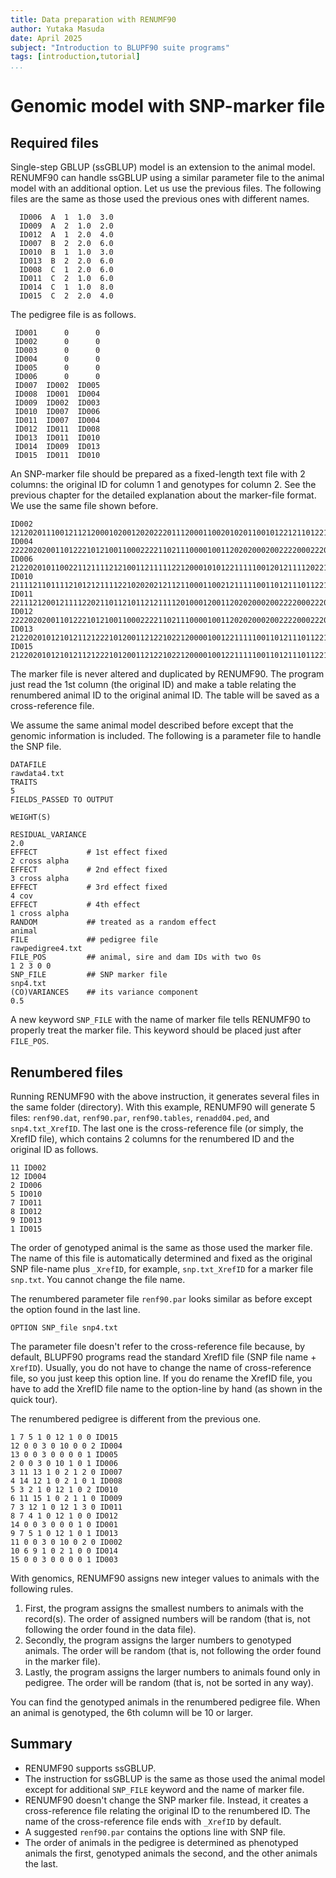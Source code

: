 ```yaml
---
title: Data preparation with RENUMF90
author: Yutaka Masuda
date: April 2025
subject: "Introduction to BLUPF90 suite programs"
tags: [introduction,tutorial]
...
```


Genomic model with SNP-marker file
==================================

Required files
--------------

Single-step GBLUP (ssGBLUP) model is an extension to the animal model. RENUMF90 can handle ssGBLUP using a similar parameter file to the animal model with an additional option. Let us use the previous files. The following files are the same as those used the previous ones with different names.

~~~~~{language=text caption="rawdata4.txt"}
  ID006  A  1  1.0  3.0
  ID009  A  2  1.0  2.0
  ID012  A  1  2.0  4.0
  ID007  B  2  2.0  6.0
  ID010  B  1  1.0  3.0
  ID013  B  2  2.0  6.0
  ID008  C  1  2.0  6.0
  ID011  C  2  1.0  6.0
  ID014  C  1  1.0  8.0
  ID015  C  2  2.0  4.0
~~~~~

The pedigree file is as follows.

~~~~~{language=text caption="rawpedigree4.txt"}
 ID001      0      0
 ID002      0      0
 ID003      0      0
 ID004      0      0
 ID005      0      0
 ID006      0      0
 ID007  ID002  ID005
 ID008  ID001  ID004
 ID009  ID002  ID003
 ID010  ID007  ID006
 ID011  ID007  ID004
 ID012  ID011  ID008
 ID013  ID011  ID010
 ID014  ID009  ID013
 ID015  ID011  ID010
~~~~~

An SNP-marker file should be prepared as a fixed-length text file with 2 columns: the original ID for column 1 and genotypes for column 2. See the previous chapter for the detailed explanation about the marker-file format. We use the same file shown before.

~~~~~{language=widetext caption="snp4.txt"}
ID002 1212020111001211212000102001202022201112000110020102011001012212110122100001210101112200210010022220
ID004 2222020200110122210121001100022221102111000010011202020002002222000222000020120000020200200000200220
ID006 2122020101100221121111212100112111112212000101012211111001201211112022100201220110022200220020111120
ID010 2111121101111210121211112210202021211211000110021211111001101211101122100111221000022200120020101120
ID011 2211121200121111220211011210112121111201000120011202020002002222000222000021221000021200110010101220
ID012 2222020200110122210121001100022221102111000010011202020002002222000222000020120000020200200000200220
ID013 2122020101210121121222101200112122102212000010012211111001101211101122100110220000021200210010200120
ID015 2122020101210121121222101200112122102212000010012211111001101211101122100110220000021200210010200120
~~~~~

The marker file is never altered and duplicated by RENUMF90. The program just read the 1st column (the original ID) and make a table relating the renumbered animal ID to the original animal ID. The table will be saved as a cross-reference file.

We assume the same animal model described before except that the genomic information is included. The following is a parameter file to handle the SNP file.

~~~~~{language=renumf90 caption="renum4.txt"}
DATAFILE
rawdata4.txt
TRAITS
5
FIELDS_PASSED TO OUTPUT

WEIGHT(S)

RESIDUAL_VARIANCE
2.0
EFFECT           # 1st effect fixed
2 cross alpha
EFFECT           # 2nd effect fixed
3 cross alpha
EFFECT           # 3rd effect fixed
4 cov
EFFECT           # 4th effect
1 cross alpha
RANDOM           ## treated as a random effect
animal
FILE             ## pedigree file
rawpedigree4.txt
FILE_POS         ## animal, sire and dam IDs with two 0s
1 2 3 0 0
SNP_FILE         ## SNP marker file
snp4.txt
(CO)VARIANCES    ## its variance component
0.5
~~~~~

A new keyword `SNP_FILE` with the name of marker file tells RENUMF90 to properly treat the marker file. This keyword should be placed just after `FILE_POS`.


Renumbered files
----------------

Running RENUMF90 with the above instruction, it generates several files in the same folder (directory). With this example, RENUMF90 will generate 5 files: `renf90.dat`, `renf90.par`, `renf90.tables`, `renadd04.ped`, and `snp4.txt_XrefID`. The last one is the cross-reference file (or simply, the XrefID file), which contains 2 columns for the renumbered ID and the original ID as follows.

~~~~~{language=text}
11 ID002
12 ID004
2 ID006
5 ID010
7 ID011
8 ID012
9 ID013
1 ID015
~~~~~

The order of genotyped animal is the same as those used the marker file. The name of this file is automatically determined and fixed as the original SNP file-name plus `_XrefID`, for example, `snp.txt_XrefID` for a marker file `snp.txt`. You cannot change the file name.

The renumbered parameter file `renf90.par` looks similar as before except the option found in the last line.

~~~~~{language=blupf90}
OPTION SNP_file snp4.txt
~~~~~

The parameter file doesn't refer to the cross-reference file because, by default, BLUPF90 programs read the standard XrefID file (SNP file name + `XrefID`). Usually, you do not have to change the name of cross-reference file, so you just keep this option line. If you do rename the XrefID file, you have to add the XrefID file name to the option-line by hand (as shown in the quick tour).

The renumbered pedigree is different from the previous one.

~~~~~{language=text}
1 7 5 1 0 12 1 0 0 ID015
12 0 0 3 0 10 0 0 2 ID004
13 0 0 3 0 0 0 0 1 ID005
2 0 0 3 0 10 1 0 1 ID006
3 11 13 1 0 2 1 2 0 ID007
4 14 12 1 0 2 1 0 1 ID008
5 3 2 1 0 12 1 0 2 ID010
6 11 15 1 0 2 1 1 0 ID009
7 3 12 1 0 12 1 3 0 ID011
8 7 4 1 0 12 1 0 0 ID012
14 0 0 3 0 0 0 1 0 ID001
9 7 5 1 0 12 1 0 1 ID013
11 0 0 3 0 10 0 2 0 ID002
10 6 9 1 0 2 1 0 0 ID014
15 0 0 3 0 0 0 0 1 ID003
~~~~~

With genomics, RENUMF90 assigns new integer values to animals with the following rules.

1. First, the program assigns the smallest numbers to animals with the record(s). The order of assigned numbers will be random (that is, not following the order found in the data file).
2. Secondly, the program assigns the larger numbers to genotyped animals. The order will be random (that is, not following the order found in the marker file).
3. Lastly, the program assigns the larger numbers to animals found only in pedigree. The order will be random (that is, not be sorted in any way).

You can find the genotyped animals in the renumbered pedigree file. When an animal is genotyped, the 6th column will be 10 or larger.


Summary
-------

- RENUMF90 supports ssGBLUP.
- The instruction for ssGBLUP is the same as those used the animal model except for additional `SNP_FILE` keyword and the name of marker file.
- RENUMF90 doesn't change the SNP marker file. Instead, it creates a cross-reference file relating the original ID to the renumbered ID. The name of the cross-reference file ends with `_XrefID` by default.
- A suggested `renf90.par` contains the options line with SNP file.
- The order of animals in the pedigree is determined as phenotyped animals the first, genotyped animals the second, and the other animals the last.
